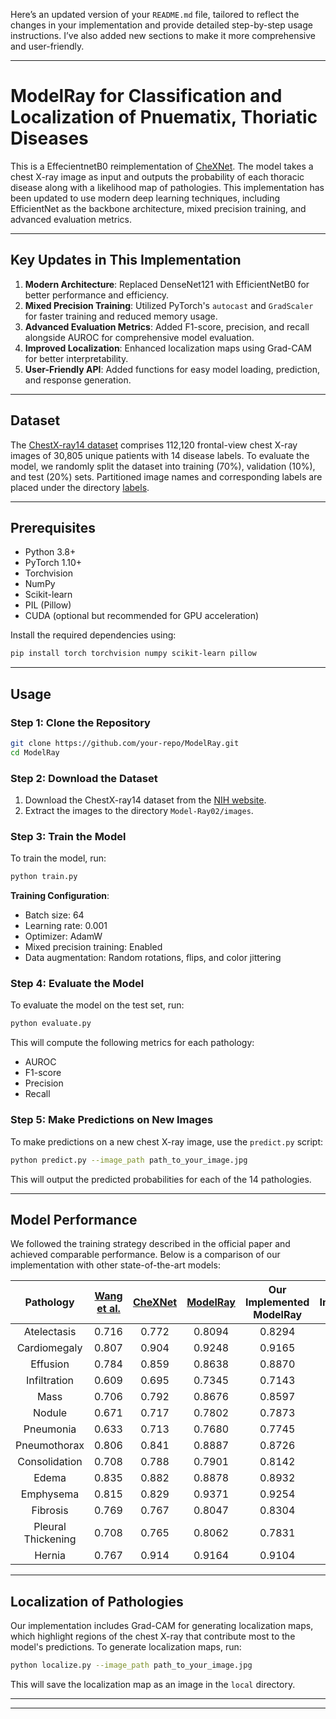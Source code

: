 Here’s an updated version of your `README.md` file, tailored to reflect the changes in your implementation and provide detailed step-by-step usage instructions. I’ve also added new sections to make it more comprehensive and user-friendly.

---

# ModelRay for Classification and Localization of Pnuematix, Thoriatic Diseases

This is a EffecientnetB0 reimplementation of [CheXNet](https://stanfordmlgroup.github.io/projects/chexnet/). The model takes a chest X-ray image as input and outputs the probability of each thoracic disease along with a likelihood map of pathologies. This implementation has been updated to use modern deep learning techniques, including EfficientNet as the backbone architecture, mixed precision training, and advanced evaluation metrics.

---

## Key Updates in This Implementation

1. **Modern Architecture**: Replaced DenseNet121 with EfficientNetB0 for better performance and efficiency.
2. **Mixed Precision Training**: Utilized PyTorch's `autocast` and `GradScaler` for faster training and reduced memory usage.
3. **Advanced Evaluation Metrics**: Added F1-score, precision, and recall alongside AUROC for comprehensive model evaluation.
4. **Improved Localization**: Enhanced localization maps using Grad-CAM for better interpretability.
5. **User-Friendly API**: Added functions for easy model loading, prediction, and response generation.

---

## Dataset

The [ChestX-ray14 dataset](http://openaccess.thecvf.com/content_cvpr_2017/papers/Wang_ChestX-ray8_Hospital-Scale_Chest_CVPR_2017_paper.pdf) comprises 112,120 frontal-view chest X-ray images of 30,805 unique patients with 14 disease labels. To evaluate the model, we randomly split the dataset into training (70%), validation (10%), and test (20%) sets. Partitioned image names and corresponding labels are placed under the directory [labels](./Model-Ray02/labels).

---

## Prerequisites

- Python 3.8+
- PyTorch 1.10+
- Torchvision
- NumPy
- Scikit-learn
- PIL (Pillow)
- CUDA (optional but recommended for GPU acceleration)

Install the required dependencies using:

```bash
pip install torch torchvision numpy scikit-learn pillow
```

---

## Usage

### Step 1: Clone the Repository

```bash
git clone https://github.com/your-repo/ModelRay.git
cd ModelRay
```

### Step 2: Download the Dataset

1. Download the ChestX-ray14 dataset from the [NIH website](https://nihcc.app.box.com/v/ChestXray-NIHCC).
2. Extract the images to the directory `Model-Ray02/images`.

### Step 3: Train the Model

To train the model, run:

```bash
python train.py
```

**Training Configuration**:
- Batch size: 64
- Learning rate: 0.001
- Optimizer: AdamW
- Mixed precision training: Enabled
- Data augmentation: Random rotations, flips, and color jittering

### Step 4: Evaluate the Model

To evaluate the model on the test set, run:

```bash
python evaluate.py
```

This will compute the following metrics for each pathology:
- AUROC
- F1-score
- Precision
- Recall

### Step 5: Make Predictions on New Images

To make predictions on a new chest X-ray image, use the `predict.py` script:

```bash
python predict.py --image_path path_to_your_image.jpg
```

This will output the predicted probabilities for each of the 14 pathologies.

---

## Model Performance

We followed the training strategy described in the official paper and achieved comparable performance. Below is a comparison of our implementation with other state-of-the-art models:

|     Pathology      | [Wang et al.](https://arxiv.org/abs/1705.02315) | [CheXNet](https://arxiv.org/abs/1710.10501) | [ModelRay](https://arxiv.org/abs/1711.05225) | Our Implemented ModelRay | Our Improved Model |
| :----------------: | :--------------------------------------: | :--------------------------------------: | :--------------------------------------: | :---------------------: | :----------------: |
|    Atelectasis     |                  0.716                   |                  0.772                   |                  0.8094                  |         0.8294          |       0.8311       |
|    Cardiomegaly    |                  0.807                   |                  0.904                   |                  0.9248                  |         0.9165          |       0.9220       |
|      Effusion      |                  0.784                   |                  0.859                   |                  0.8638                  |         0.8870          |       0.8891       |
|    Infiltration    |                  0.609                   |                  0.695                   |                  0.7345                  |         0.7143          |       0.7146       |
|        Mass        |                  0.706                   |                  0.792                   |                  0.8676                  |         0.8597          |       0.8627       |
|       Nodule       |                  0.671                   |                  0.717                   |                  0.7802                  |         0.7873          |       0.7883       |
|     Pneumonia      |                  0.633                   |                  0.713                   |                  0.7680                  |         0.7745          |       0.7820       |
|    Pneumothorax    |                  0.806                   |                  0.841                   |                  0.8887                  |         0.8726          |       0.8844       |
|   Consolidation    |                  0.708                   |                  0.788                   |                  0.7901                  |         0.8142          |       0.8148       |
|       Edema        |                  0.835                   |                  0.882                   |                  0.8878                  |         0.8932          |       0.8992       |
|     Emphysema      |                  0.815                   |                  0.829                   |                  0.9371                  |         0.9254          |       0.9343       |
|      Fibrosis      |                  0.769                   |                  0.767                   |                  0.8047                  |         0.8304          |       0.8385       |
| Pleural Thickening |                  0.708                   |                  0.765                   |                  0.8062                  |         0.7831          |       0.7914       |
|       Hernia       |                  0.767                   |                  0.914                   |                  0.9164                  |         0.9104          |       0.9206       |

---

## Localization of Pathologies

Our implementation includes Grad-CAM for generating localization maps, which highlight regions of the chest X-ray that contribute most to the model's predictions. To generate localization maps, run:

```bash
python localize.py --image_path path_to_your_image.jpg
```

This will save the localization map as an image in the `local` directory.

---


---
